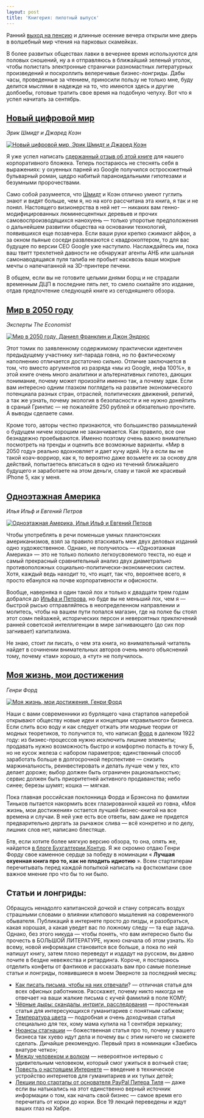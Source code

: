 ```yaml
---
layout: post
title: 'Книгерия: пилотный выпуск'
---
```


Ранний [выход на пенсию](http://shouldgo.ru/summer-photoblog/ "Фотобложек: как я провел это лето") и длинные осенние вечера открыли мне дверь в волшебный мир чтения на парковых скамейках.

В более развитых обществах лавки в вечернее время используются для половых сношений, ну а я отправляюсь в ближайший зеленый уголок, чтобы полистать электронные странички разномастных литературных произведений и поскроллить велеречивые бизнес-лонгриды. Дабы часы, проведенные за чтением, приносили пользу не только мне, буду делится мыслями в надежде на то, что имеются здесь и другие долбоебы, готовые тратить свое время на подобную чепуху. Вот что я успел начитать за сентябрь.

## [Новый цифровой мир](http://www.mann-ivanov-ferber.ru/books/paperbook/the_new_digital_age/)

_Эрик Шмидт и Джаред Коэн_

[![Новый цифровой мир, Эрик Шмидт и Джаред Коэн](/assets/images/2017/10/1007123651.jpg)](http://www.mann-ivanov-ferber.ru/books/paperbook/the_new_digital_age/)

Я уже успел написать [сдержанный отзыв об этой книге](http://www.b-kontur.ru/blog/13388) для нашего корпоративного бложека. Теперь постараюсь не стеснять себя в выражениях: у охуенных парней из Google получился остросюжетный бульварный роман, щедро набитый параноидальными гипотезами и безумными пророчествами.

Само собой разумеется, что [Шмидт](http://ru.wikipedia.org/wiki/%D0%A8%D0%BC%D0%B8%D0%B4%D1%82,_%D0%AD%D1%80%D0%B8%D0%BA) и Коэн отлично умеют гуглить знают и видят больше, чем я, но на кого рассчитана эта книга, я так и не понял. Настоящего визионерства в ней нет — никаких вам генно-модифицированных люминесцентных деревьев и прочих самовоспроизводящихся нанохуень — только упоротые предположения о дальнейшем развитии общества на основании технологий, появившихся еще позавчера. Если ваши руки крепко сжимают айфон, а за окном пьяные соседи развлекаются с квадрокоптером, то для вас будущее по версии CEO Google уже наступило. Наслаждайтесь им, пока ваш твитт трехлетней давности не обнаружат агенты АНБ или шальная самонаводящаяся пуля талиба не пробьет насквозь ваши мокрые мечты о напечатанной на 3D-принтере печени.

В общем, если вы не готовите целыми днями борщ и не страдали временным ДЦП в последние пять лет, то смело скипайте это издание, отдав предпочтение следующей книге из сегодняшнего обзора.

## [Мир в 2050 году](http://www.mann-ivanov-ferber.ru/books/paperbook/the_world_in_2050/)

_Эксперты The Economist_

[![Мир в 2050 году, Даниел Франклин и Джон Эндрюс](/assets/images/2017/10/1005556538.jpg)](http://www.mann-ivanov-ferber.ru/books/paperbook/the_world_in_2050/)

Этот томик по заявленному содержимому практически идентичен предыдущему участнику хит-парада говна, но по фактическому наполнению отличается достаточно сильно. Отличие заключается в том, что вместо аргументов из разряда «мы из Google, инфа 100%», в этой книге очень много аналитики и альтернативных гипотез, дающих понимание, почему может произойти именно так, а почему эдак. Если вам интересно одним глазком поглядеть на развитие экономического потенциала разных стран, отраслей, политических движений, религий, а так же узнать, почему экология в безопасности и не нужно донейтить в сраный Гринпис — не пожалейте 250 рублей и обязательно прочтите. А выводы сделаете сами.

Кроме того, авторы честно признаются, что большинство размышлений о будущем ничем хорошим не заканчивается. Как правило, все они безнадежно проебываются. Именно поэтому очень важно внимательно посмотреть на тренды и оценить все возможные варианты. «Мир в 2050 году» реально вдохновляет и дает кучу идей. Ну а если вы не такой коач-ворриор, как я, то вероятно даже возьмете их за основу для действий, попытаетесь вписаться в одно из течений ближайшего будущего и заработаете на этом деньги, славу и такой же красивый iPhone 5, как у меня.

## [Одноэтажная Америка](http://ru.wikipedia.org/wiki/%D0%9E%D0%B4%D0%BD%D0%BE%D1%8D%D1%82%D0%B0%D0%B6%D0%BD%D0%B0%D1%8F_%D0%90%D0%BC%D0%B5%D1%80%D0%B8%D0%BA%D0%B0)

_Илья Ильф и Евгений Петров_

[![Одноэтажная Америка, Илья Ильф и Евгений Петров](/assets/images/2017/10/10114801_0.jpg)](http://ru.wikipedia.org/wiki/%D0%9E%D0%B4%D0%BD%D0%BE%D1%8D%D1%82%D0%B0%D0%B6%D0%BD%D0%B0%D1%8F_%D0%90%D0%BC%D0%B5%D1%80%D0%B8%D0%BA%D0%B0)

Чтобы употреблять в речи поменьше умных планктонских американизмов, взял за правило втаскивать меж двух деловых изданий одно художественное. Однако, не получилось — «Одноэтажная Америка» — это не только полкило легкоусвояемого текста, но еще и самый прекрасный сравнительный анализ двух диаметрально противоположных социально-политически-экономических систем. Хотя, каждый ведь находит то, что ищет, так что, вероятнее всего, я просто ебанулся на почве корпоративности и офисности.

Вообще, наверняка я один такой лох и только к двадцати трем годам добрался до [Ильфа и Петрова](http://ru.wikipedia.org/wiki/%D0%98%D0%BB%D1%8C%D1%84_%D0%B8_%D0%9F%D0%B5%D1%82%D1%80%D0%BE%D0%B2), но буде вы не меньший лох, чем я — быстрой рысью отправляйтесь в неопределенном направлении и молитесь, чтобы на вашем пути попался магазин, где на полке бы стоял этот сомн пейзажей, исторических персон и невероятных приключений ранней советской интеллигенции в мире загнивающего (до сих пор загнивает) капитализма.

Не знаю, стоит ли писать, о чем эта книга, но внимательный читатель найдет в сочинении внимательных авторов очень много объяснений тому, почему «там» хорошо, а «тут» не получилось.

## [Моя жизнь, мои достижения](http://www.mann-ivanov-ferber.ru/books/history/my-life-and-work/)

_Генри Форд_

[![Моя жизнь, мои достижения, Генри Форд](/assets/images/2017/10/1005985640.jpg)](http://www.mann-ivanov-ferber.ru/books/history/my-life-and-work/)

Наши с вами современники из бурлящего чана стартапов наперебой открывают обществу новые идеи и концепции «правильного» бизнеса. Если слить всю воду и как следует отжать эти модные теории от модных теоретиков, то получится то, что написал [Форд](http://ru.wikipedia.org/wiki/%D0%A4%D0%BE%D1%80%D0%B4,_%D0%93%D0%B5%D0%BD%D1%80%D0%B8) в далеком 1922 году: из бизнес-процессов нужно исключить лишние элементы; продавать нужно возможность быстро и комфортно попасть в точку Б, но не кусок железа с набором параметров; единственный способ заработать больше в долгосрочной перспективе — снизить маржинальность, реинвестировать и делать лучше чем у тех, кто делает дороже; выбор должен быть ограничен рациональностью; сервис должен быть приоритетней активного продаванства; небо синее; березы шумят; кошка — мягкая.

Пока главная российская поклонница Форда и Брэнсона по фамилии Тиньков пытается накормить всех глазированной кашей из говна, «Моя жизнь, мои достижения» остается лучшей бизнес-книгой на все времена и случаи. В ней уже есть все ответы, вам даже не придется предварительно дергать за рычажок слива — всё конкретно и по делу, лишних слов нет, написано блестяще.

Бтв, если хотите более мягкую версию обзора, то она, опять же, найдется [в блоге Бухгалтерии.Контур](http://www.b-kontur.ru/blog/13378). Я же скромно отдаю Генри Форду свое каменное сердце за победу в номинации « **Лучшая охуенная книга про то, как не плодить идиотию** ». Всем стартаперам перечитывать перед каждой попыткой написать на фэсткомпани свое важное мнение про что бы то ни было.

## Статьи и лонгриды:

Обращусь ненадолго капитанской дочкой и стану сотрясать воздух страшными словами о влиянии клипового мышления на современного обывателя. Публикаций в интернете просто до пизды, и разобраться, какая хорошая, а какая уведет вас по ложному следу — та еще задача. Однако, без этого никуда — чтобы понять, что вам интересно было бы прочесть в БОЛЬШОЙ ЛИТЕРАТУРЕ, нужно сначала об этом узнать. Ко всему, новой информации становится все больше, а пока по ней напишут книгу, затем плохо переведут и издадут на русском, вы давно почите в бездне невежества и ретардинга. Короче, я постараюсь отделить конфеты от фантиков и рассказать вам про самые полезные статьи и лонгриды, появившиеся в моем Эверноте за последний месяц:

- [Как писать письма, чтобы на них отвечали](http://habrahabr.ru/company/alconost/blog/192618/)? — отличная статья для всех офисных работников. Расскажет, почему никто никогда не отвечает на ваши жалкие письма с кучей фамилий в поле КОМУ;
- [Чёрные дыры: скандалы, интриги, расследования](http://habrahabr.ru/company/mailru/blog/192938/) — простенькая статья для интересующихся гуманитариев с понятным сабжем;
- [Температура цвета](http://habrahabr.ru/post/193142/) — подробная и очень доходчивая статья специально для тех, кому мама купила на 1 сентября зеркалку;
- [Нюансы стагнации](http://www.cmsmagazine.ru/library/items/management/nuances-of-stagnation/) — божественная статья про то, почему у вашего бизнеса так хуево идут дела и почему вы с этим ничего не сможете сделать. Дичайше рекомендую. Первый приз в номинации «Заебись внатуре четко»;
- [Между человеком и волком](http://rusrep.ru/2010/15/interview_badridzhe/) — невероятное интервью с удивительным человеком, который смог ужиться в волчьей стае;
- [Повесть о настоящем Интернете](http://habrahabr.ru/post/186282/) — введение в техническое устройство интернетов для гуманитариев и их тупых детей;
- [Лекции про стартапы от основателя PayPal Питера Тиля](http://habrahabr.ru/post/151193/) — даже если вы натыкались на этот единственно верный источник информации о том, как начать свой бизнес — самое время его перечитать от корки до корки. Все 19 лекций переведены и ждут ваших глаз на Хабре.
